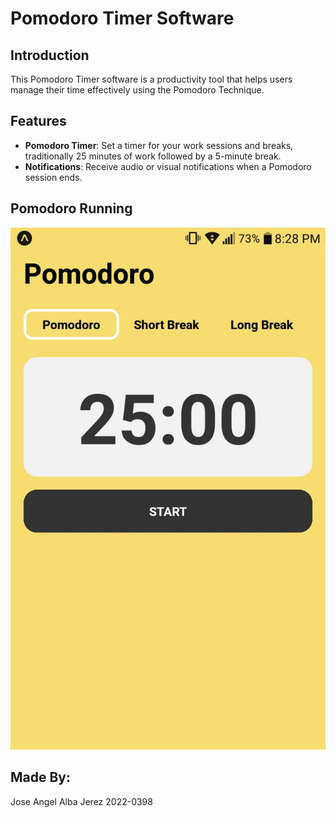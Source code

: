 # Pomodoro Timer Software

## Introduction
This Pomodoro Timer software is a productivity tool that helps users manage their time effectively using the Pomodoro Technique. 
## Features
- **Pomodoro Timer**: Set a timer for your work sessions and breaks, traditionally 25 minutes of work followed by a 5-minute break.
- **Notifications**: Receive audio or visual notifications when a Pomodoro session ends.

##  Pomodoro Running

![Pomodoro Timer Image](/assets/pomodoro.jpg)

## Made By:
Jose Angel Alba Jerez 2022-0398
